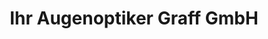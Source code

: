 ---
title: "Ihr Augenoptiker Graff GmbH"
url: /berlin/ihr-augenoptiker-graff-gmbh/
shop: Optiker
---